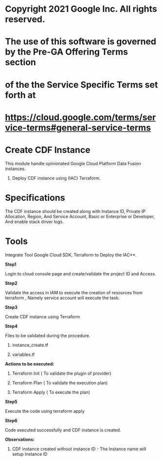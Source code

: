 
# Copyright 2021 Google Inc. All rights reserved.

# The use of this software is governed by the Pre-GA Offering Terms section
# of the the Service Specific Terms set forth at
# https://cloud.google.com/terms/service-terms#general-service-terms

# **Create CDF Instance**

This module handle opinionated Google Cloud Platform Data Fusion instances.

1.  Deploy CDF instance using (IAC) Terraform.

# **Specifications**

The CDF instance should be created along with Instance ID, Private IP Allocation, Region, And Service Account, Basic or Enterprise or Developer, And enable stack driver logs.

# **Tools** 

Integrate Tool Google Cloud SDK,  Terraform to Deploy the IAC**.

**Step1** 

Login to cloud console page and create/validate the project ID and Access.

**Step2** 

Validate the access in IAM to execute the creation of resources from terraform , Namely service account will execute the task.

**Step3** 

Create CDF instance using Terraform

**Step4** 

Files to be validated during the procedure.

1.  instance_create.tf

2.  variables.tf

**Actions to be executed:**

1.  Terraform Init ( To validate the plugin of provider)

2.  Terraform Plan ( To validate the execution plan)

3.  Terraform Apply ( To execute the plan)

**Step5** 

Execute the code using terraform apply

**Step6** 

Code executed successfully and CDF instance is created.

**Observations:**

1.  CDF instance created without instance ID - The Instance name will setup Instance ID


